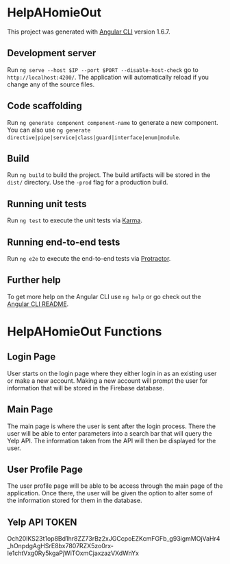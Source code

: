 # HelpAHomieOut

This project was generated with [Angular CLI](https://github.com/angular/angular-cli) version 1.6.7.

## Development server

Run `ng serve --host $IP --port $PORT --disable-host-check` go to `http://localhost:4200/`. The application will automatically reload if you change any of the source files.

## Code scaffolding

Run `ng generate component component-name` to generate a new component. You can also use `ng generate directive|pipe|service|class|guard|interface|enum|module`.

## Build

Run `ng build` to build the project. The build artifacts will be stored in the `dist/` directory. Use the `-prod` flag for a production build.

## Running unit tests

Run `ng test` to execute the unit tests via [Karma](https://karma-runner.github.io).

## Running end-to-end tests

Run `ng e2e` to execute the end-to-end tests via [Protractor](http://www.protractortest.org/).

## Further help

To get more help on the Angular CLI use `ng help` or go check out the [Angular CLI README](https://github.com/angular/angular-cli/blob/master/README.md).


# HelpAHomieOut Functions

## Login Page

User starts on the login page where they either login in as an existing user or make a new account. Making a new account will prompt the user for information that will be stored in the Firebase database.

## Main Page

The main page is where the user is sent after the login process. There the user will be able to enter parameters into a search bar that will query the Yelp API. The information taken from the API will then be displayed for the user.

## User Profile Page

The user profile page will be able to be access through the main page of the application. Once there, the user will be given the option to alter some of the information stored for them in the database.

## Yelp API TOKEN
Och20lKS23t1op8Bd1hr8ZZ73rBz2xJGCcpoEZKcmFGFb_g93igmMOjVaHr4_hOnpdgAgHSrE8bx7807RZX5zo0rx-Ie1chtVxg0Ry5kgaPjWiTOxmCjaxzazVXdWnYx
